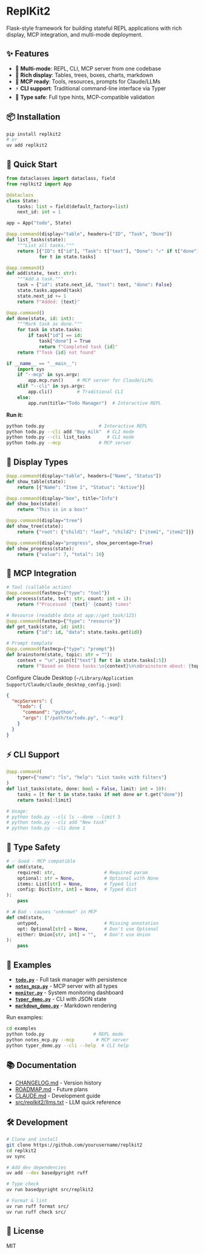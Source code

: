 # ReplKit2

Flask-style framework for building stateful REPL applications with rich display, MCP integration, and multi-mode deployment.

## ✨ Features

- 🚀 **Multi-mode**: REPL, CLI, MCP server from one codebase
- 🎨 **Rich display**: Tables, trees, boxes, charts, markdown
- 🔌 **MCP ready**: Tools, resources, prompts for Claude/LLMs
- ⚡ **CLI support**: Traditional command-line interface via Typer
- 🎯 **Type safe**: Full type hints, MCP-compatible validation

## 📦 Installation

```bash
pip install replkit2
# or
uv add replkit2
```

## 🚀 Quick Start

```python
from dataclasses import dataclass, field
from replkit2 import App

@dataclass
class State:
    tasks: list = field(default_factory=list)
    next_id: int = 1

app = App("todo", State)

@app.command(display="table", headers=["ID", "Task", "Done"])
def list_tasks(state):
    """List all tasks."""
    return [{"ID": t["id"], "Task": t["text"], "Done": "✓" if t["done"] else ""} 
            for t in state.tasks]

@app.command()
def add(state, text: str):
    """Add a task."""
    task = {"id": state.next_id, "text": text, "done": False}
    state.tasks.append(task)
    state.next_id += 1
    return f"Added: {text}"

@app.command()
def done(state, id: int):
    """Mark task as done."""
    for task in state.tasks:
        if task["id"] == id:
            task["done"] = True
            return f"Completed task {id}"
    return f"Task {id} not found"

if __name__ == "__main__":
    import sys
    if "--mcp" in sys.argv:
        app.mcp.run()     # MCP server for Claude/LLMs
    elif "--cli" in sys.argv:
        app.cli()         # Traditional CLI
    else:
        app.run(title="Todo Manager")  # Interactive REPL
```

**Run it:**
```bash
python todo.py                    # Interactive REPL
python todo.py --cli add "Buy milk"  # CLI mode
python todo.py --cli list_tasks      # CLI mode
python todo.py --mcp              # MCP server
```

## 🎨 Display Types

```python
@app.command(display="table", headers=["Name", "Status"])
def show_table(state):
    return [{"Name": "Item 1", "Status": "Active"}]

@app.command(display="box", title="Info")
def show_box(state):
    return "This is in a box!"

@app.command(display="tree")
def show_tree(state):
    return {"root": {"child1": "leaf", "child2": ["item1", "item2"]}}

@app.command(display="progress", show_percentage=True)
def show_progress(state):
    return {"value": 7, "total": 10}
```

## 🔌 MCP Integration

```python
# Tool (callable action)
@app.command(fastmcp={"type": "tool"})
def process(state, text: str, count: int = 1):
    return f"Processed '{text}' {count} times"

# Resource (readable data at app://get_task/123)
@app.command(fastmcp={"type": "resource"})
def get_task(state, id: int):
    return {"id": id, "data": state.tasks.get(id)}

# Prompt template
@app.command(fastmcp={"type": "prompt"})
def brainstorm(state, topic: str = ""):
    context = "\n".join(t["text"] for t in state.tasks[:5])
    return f"Based on these tasks:\n{context}\n\nBrainstorm about: {topic}"
```

Configure Claude Desktop (`~/Library/Application Support/Claude/claude_desktop_config.json`):
```json
{
  "mcpServers": {
    "todo": {
      "command": "python",
      "args": ["/path/to/todo.py", "--mcp"]
    }
  }
}
```

## ⚡ CLI Support

```python
@app.command(
    typer={"name": "ls", "help": "List tasks with filters"}
)
def list_tasks(state, done: bool = False, limit: int = 10):
    tasks = [t for t in state.tasks if not done or t.get("done")]
    return tasks[:limit]

# Usage:
# python todo.py --cli ls --done --limit 5
# python todo.py --cli add "New task"
# python todo.py --cli done 1
```

## 🎯 Type Safety

```python
# ✅ Good - MCP compatible
def cmd(state, 
    required: str,                  # Required param
    optional: str = None,           # Optional with None
    items: List[str] = None,        # Typed list
    config: Dict[str, int] = None,  # Typed dict
):
    pass

# ❌ Bad - causes "unknown" in MCP
def cmd(state,
    untyped,                        # Missing annotation
    opt: Optional[str] = None,      # Don't use Optional
    either: Union[str, int] = "",   # Don't use Union
):
    pass
```

## 📁 Examples

- **[`todo.py`](examples/todo.py)** - Full task manager with persistence
- **[`notes_mcp.py`](examples/notes_mcp.py)** - MCP server with all types
- **[`monitor.py`](examples/monitor.py)** - System monitoring dashboard
- **[`typer_demo.py`](examples/typer_demo.py)** - CLI with JSON state
- **[`markdown_demo.py`](examples/markdown_demo.py)** - Markdown rendering

Run examples:
```bash
cd examples
python todo.py                  # REPL mode
python notes_mcp.py --mcp        # MCP server
python typer_demo.py --cli --help  # CLI help
```

## 📚 Documentation

- [CHANGELOG.md](CHANGELOG.md) - Version history
- [ROADMAP.md](ROADMAP.md) - Future plans  
- [CLAUDE.md](CLAUDE.md) - Development guide
- [src/replkit2/llms.txt](src/replkit2/llms.txt) - LLM quick reference

## 🛠️ Development

```bash
# Clone and install
git clone https://github.com/yourusername/replkit2
cd replkit2
uv sync

# Add dev dependencies
uv add --dev basedpyright ruff

# Type check
uv run basedpyright src/replkit2

# Format & lint
uv run ruff format src/
uv run ruff check src/
```

## 📄 License

MIT